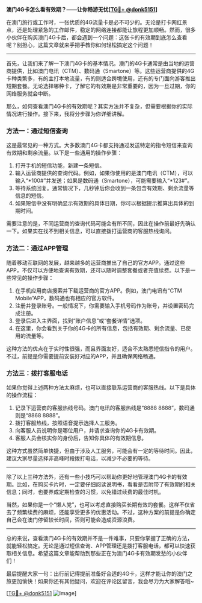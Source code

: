 **澳门4G卡怎么看有效期？——让你畅游无忧[[TG💪+ @donk5151](https://t.me/s/donk5151)]**

在澳门旅行或工作时，一张优质的4G流量卡是必不可少的。无论是打卡网红景点，还是处理紧急的工作邮件，稳定的网络连接都能让旅程更加顺畅。然而，很多小伙伴在购买澳门4G卡后，都会遇到一个问题：这张卡的有效期到底怎么查看呢？别担心，这篇文章就来手把手教你如何轻松搞定这个问题！

---

首先，让我们来了解一下澳门4G卡的基本情况。澳门的4G卡通常是由当地的运营商提供，比如澳门电讯（CTM）、数码通（Smartone）等。这些运营商提供的4G卡种类繁多，有的主打本地流量，有的则适合跨境使用，还有的专门面向游客推出短期套餐。无论选择哪种卡，了解它的有效期是非常重要的，因为一旦过期，你的网络服务就会中断。

那么，如何查看澳门4G卡的有效期呢？其实方法并不复杂，但需要根据你的实际情况进行操作。接下来，我将分步骤为你详细讲解。

### 方法一：通过短信查询

这是最常见的一种方式。大多数澳门4G卡都支持通过发送特定的指令短信来查询有效期和剩余流量。以下是一些通用的操作步骤：

1. 打开手机的短信功能，新建一条短信。
2. 输入运营商提供的查询代码。例如，如果你使用的是澳门电讯（CTM），可以输入“*100#”并发送；如果是数码通（Smartone），可能需要输入“*123#”。
3. 等待系统回复。通常情况下，几秒钟后你会收到一条包含有效期、剩余流量等信息的短信。
4. 如果短信中没有明确显示有效期的具体日期，你可以根据提示推算出具体的到期时间。

需要注意的是，不同运营商的查询代码可能会有所不同，因此在操作前最好先确认一下。如果实在找不到相关信息，可以直接拨打运营商的客服热线询问。

### 方法二：通过APP管理

随着移动互联网的发展，越来越多的运营商推出了自己的官方APP。通过这些APP，不仅可以方便地查询有效期，还可以随时调整套餐或者充值续费。以下是一些常见的操作步骤：

1. 在手机应用商店搜索并下载运营商的官方APP。例如，澳门电讯有“CTM Mobile”APP，数码通也有相应的官方软件。
2. 注册并登录账号。一般情况下，你需要输入手机号码作为账号，并设置密码完成注册。
3. 登录后进入主界面，找到“账户信息”或“套餐详情”选项。
4. 在这里，你会看到关于你的4G卡的所有信息，包括有效期、剩余流量、已使用的流量等。

这种方法的优点在于实时性很强，而且界面友好，适合不太熟悉短信指令的用户。不过，前提是你需要提前安装好对应的APP，并且确保网络畅通。

### 方法三：拨打客服电话

如果你觉得上述两种方法太麻烦，也可以直接联系运营商的客服热线。以下是具体的操作流程：

1. 记录下运营商的客服热线号码。澳门电讯的客服热线是“8888 8888”，数码通则是“8868 8888”。
2. 拨打客服热线，按照语音提示选择人工服务。
3. 向客服人员说明你是哪位用户，并请求查询你的4G卡有效期。
4. 客服人员会核实你的身份后，告知你具体的有效期信息。

这种方式虽然简单快捷，但由于涉及人工服务，可能会有一定的等待时间。因此，建议大家尽量选择非高峰时段拨打电话，以减少不必要的等待。

---

除了以上三种方法外，还有一些小技巧可以帮助你更好地管理澳门4G卡的有效期。比如，在购买卡片时，一定要仔细阅读说明书，看看是否附带了有效期的相关信息；同时，也要养成定期检查的习惯，以免错过续费的最佳时机。

当然，如果你是一个“懒人党”，也可以考虑直接购买长期有效的套餐。这样不仅省去了频繁续费的麻烦，还能享受更多的优惠活动。不过，这种方案的前提是你确定自己会在澳门停留较长时间，否则可能会造成资源浪费。

---

总的来说，查看澳门4G卡的有效期并不是一件难事，只要你掌握了正确的方法，就能轻松搞定。无论是通过短信查询、APP管理还是拨打客服电话，都可以快速获取相关信息。希望这篇文章能帮助到那些正在为澳门4G卡有效期发愁的小伙伴们！

最后提醒大家一句：出行前记得提前准备好合适的4G卡，这样才能让你的澳门之旅更加愉快！如果你还有其他疑问，欢迎在评论区留言，我会尽力为大家解答哦~

[[TG💪+ @donk5151](https://t.me/s/donk5151) ![Image](https://i.postimg.cc/rwNCRYN7/Snipaste-2025-04-30-17-27-05.png)]